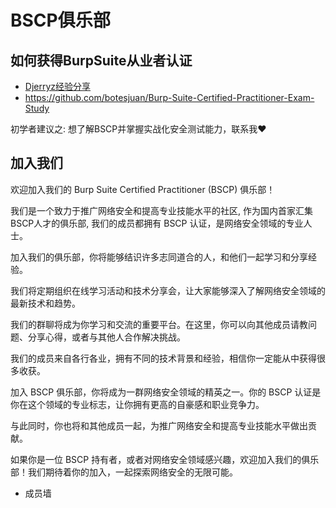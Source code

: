 # BSCP俱乐部

## 如何获得BurpSuite从业者认证

* [Djerryz经验分享](./experiences/djerryz/README.md)
* https://github.com/botesjuan/Burp-Suite-Certified-Practitioner-Exam-Study



初学者建议之: 想了解BSCP并掌握实战化安全测试能力，联系我❤



## 加入我们

欢迎加入我们的 Burp Suite Certified Practitioner (BSCP) 俱乐部！

我们是一个致力于推广网络安全和提高专业技能水平的社区, 作为国内首家汇集BSCP人才的俱乐部,  我们的成员都拥有 BSCP 认证，是网络安全领域的专业人士。

加入我们的俱乐部，你将能够结识许多志同道合的人，和他们一起学习和分享经验。

我们将定期组织在线学习活动和技术分享会，让大家能够深入了解网络安全领域的最新技术和趋势。

我们的群聊将成为你学习和交流的重要平台。在这里，你可以向其他成员请教问题、分享心得，或者与其他人合作解决挑战。

我们的成员来自各行各业，拥有不同的技术背景和经验，相信你一定能从中获得很多收获。

加入 BSCP 俱乐部，你将成为一群网络安全领域的精英之一。你的 BSCP 认证是你在这个领域的专业标志，让你拥有更高的自豪感和职业竞争力。

与此同时，你也将和其他成员一起，为推广网络安全和提高专业技能水平做出贡献。

如果你是一位 BSCP 持有者，或者对网络安全领域感兴趣，欢迎加入我们的俱乐部！我们期待着你的加入，一起探索网络安全的无限可能。



* 成员墙



## 



